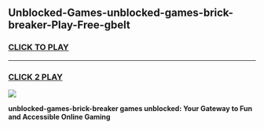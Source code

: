 
## Unblocked-Games-unblocked-games-brick-breaker-Play-Free-gbelt
<h3>
<a href="https://premium76.site?title=unblocked-games-brick-breaker&ref=22A">CLICK TO PLAY</a></h3>
<hr>

<h3>
<a href="https://premium76.site?title=unblocked-games-brick-breaker&ref=22A">CLICK 2 PLAY</a>
  
</h3>

<a href="https://premium76.site?title=unblocked-games-brick-breaker&ref=22A"><img src="https://clearcache.store/games.png"></a>


**unblocked-games-brick-breaker games unblocked: Your Gateway to Fun and Accessible Online Gaming**
